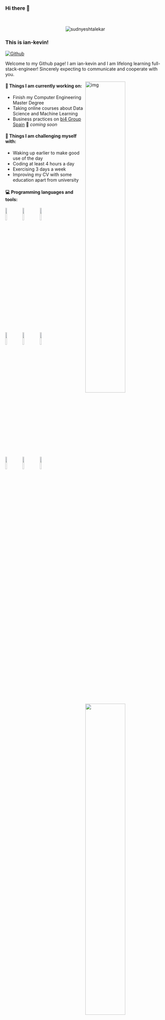 ### Hi there 👋
<br />
<p align="center"> <img src="https://github-readme-stats.vercel.app/api?username=ian-kevin126&count_private=true&show_icons=true&theme=tokyonight" alt="sudnyeshtalekar" /> 
</p>

### This is ian-kevin!

[![Github](https://img.shields.io/badge/-Github-000?style=flat&logo=Github&logoColor=white)](https://github.com/ian-kevin126)
<!-- 设置社交账号 [![Linkedin](https://img.shields.io/badge/-LinkedIn-blue?style=flat&logo=Linkedin&logoColor=white)](https://www.linkedin.com/in/froldanzafra/) -->
<!-- 设置邮箱 [![Gmail](https://img.shields.io/badge/-Gmail-c14438?style=flat&logo=Gmail&logoColor=white)](mailto:Fernando.Roldan.Zafra@gmail.com) -->

Welcome to my Github page! I am ian-kevin and I am lifelong learning full-stack-engineer! Sincerely expecting to communicate and cooperate with you. 

<img align="right" alt="img" src="https://cdn.nlark.com/yuque/0/2021/jpeg/2530026/1618329380066-69515018-0ed5-40f9-a653-c1c15381a7ca.jpeg?x-oss-process=image%2Fresize%2Cw_750%2Climit_0" width="50%" height="auto" />

#### 🌱 Things I am currently working on: 
- Finish my Computer Engineering Master Degree  
- Taking online courses about Data Science and Machine Learning 
- Business practices on [bi4 Group Spain](https://github.com/bi4group) 🚀 *coming soon*

#### :muscle: Things I am challenging myself with:
- Waking up earlier to make good use of the day
- Coding at least 4 hours a day
- Exercising 3 days a week
- Improving my CV with some education apart from university

#### :computer: Programming languages and tools: 
<p>
<img width="50%" align="right" src="https://github-readme-stats.vercel.app/api?username=ian-kevin126&count_private=true&show_icons=true&theme=tokyonight" />

<code><img width="10%" src="https://www.vectorlogo.zone/logos/javascript/javascript-ar21.svg"></code>
<code><img width="10%" src="https://www.vectorlogo.zone/logos/reactjs/reactjs-ar21.svg"></code>
<code><img width="10%" src="https://www.vectorlogo.zone/logos/vuejs/vuejs-ar21.svg"></code>
<br />
<code><img width="10%" src="https://www.vectorlogo.zone/logos/nodejs/nodejs-ar21.svg"></code>
<code><img width="10%" src="https://www.vectorlogo.zone/logos/koajs/koajs-ar21.svg"></code>
<code><img width="10%" src="https://www.vectorlogo.zone/logos/flutterio/flutterio-ar21.svg"></code>
<br />
<code><img width="10%" src="https://www.vectorlogo.zone/logos/mysql/mysql-ar21.svg"></code>
<code><img width="10%" src="https://www.vectorlogo.zone/logos/typescriptlang/typescriptlang-ar21.svg"></code>
<code><img width="10%" src="https://www.vectorlogo.zone/logos/js_webpack/js_webpack-ar21.svg"></code>
</p>

<!--
**ian-kevin126/ian-kevin126** is a ✨ _special_ ✨ repository because its `README.md` (this file) appears on your GitHub profile.

Here are some ideas to get you started:

- 🔭 I’m currently working on ...
- 🌱 I’m currently learning ...
- 👯 I’m looking to collaborate on ...
- 🤔 I’m looking for help with ...
- 💬 Ask me about ...
- 📫 How to reach me: ...
- 😄 Pronouns: ...
- ⚡ Fun fact: ...
-->

<!-- 热门项目快捷入口 [![Readme Card](https://github-readme-stats.vercel.app/api/pin/?username=ian-kevin126&repo=JavaScript-Knowledges)](https://github.com/ian-kevin126/JavaScript-Knowledges) -->

<!-- 常用编程语言 [![Top Langs](https://github-readme-stats.vercel.app/api/top-langs/?username=ian-kevin126&layout=compact)](https://github.com/ian-kevin126/ian-kevin126) -->

<!-- 参考连接：
- https://www.yousazoe.top/archives/d7f21a0b.html
- https://zhuanlan.zhihu.com/p/373675893
- https://zj-git-guide.readthedocs.io/zh_CN/latest/platform/%5BGithub%5D%E4%B8%BB%E9%A1%B5%E7%BE%8E%E5%8C%96/
- https://github.com/anuraghazra/github-readme-stats/blob/master/docs/readme_cn.md#%E4%B8%BB%E9%A2%98 
- https://github.com/kautukkundan/Awesome-Profile-README-templates/tree/master/elaborate
- https://github.com/anuraghazra/github-readme-stats/blob/master/docs/readme_cn.md
- https://github.com/rahuldkjain/github-profile-readme-generator
-->
